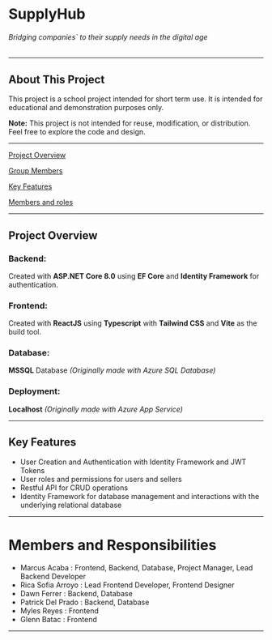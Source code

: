 # SupplyHub
###### Bridging companies` to their supply needs in the digital age
- - -
## About This Project

This project is a school project intended for short term use. It is intended for educational and demonstration purposes only.

**Note:** This project is not intended for reuse, modification, or distribution. Feel free to explore the code and design.
- - -
[Project Overview️](#project-overview)

[Group Members](#members)

[Key Features](#key-features)

[Members and roles](#members-and-responsibilities)
- - -
## Project Overview

### Backend:
Created with **ASP.NET Core 8.0** using **EF Core** and **Identity Framework** for authentication.

### Frontend:
Created with **ReactJS** using **Typescript** with **Tailwind CSS** and **Vite** as the build tool.

### Database:
**MSSQL** Database
*(Originally made with Azure SQL Database)*

### Deployment:
**Localhost**
*(Originally made with Azure App Service)*

- - -
## Key Features
- User Creation and Authentication with Identity Framework and JWT Tokens
- User roles and permissions for users and sellers
- Restful API for CRUD operations
- Identity Framework for database management and interactions with the underlying relational database
- - -
# Members and Responsibilities
- Marcus Acaba         : Frontend, Backend, Database, Project Manager, Lead Backend Developer
- Rica Sofia Arroyo    : Lead Frontend Developer, Frontend Designer
- Dawn Ferrer          : Backend, Database
- Patrick Del Prado    : Backend, Database
- Myles Reyes          : Frontend
- Glenn Batac          : Frontend
- - -

